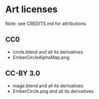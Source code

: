 # Art licenses #

Note: see CREDITS.md for attributions

## CC0 ##

- circle.blend and all its derivatives
- EmberCircleAlphaMap.png

## CC-BY 3.0 ##

- mage.blend and all its derivatives
- EmberCircle.png and all its derivatives
